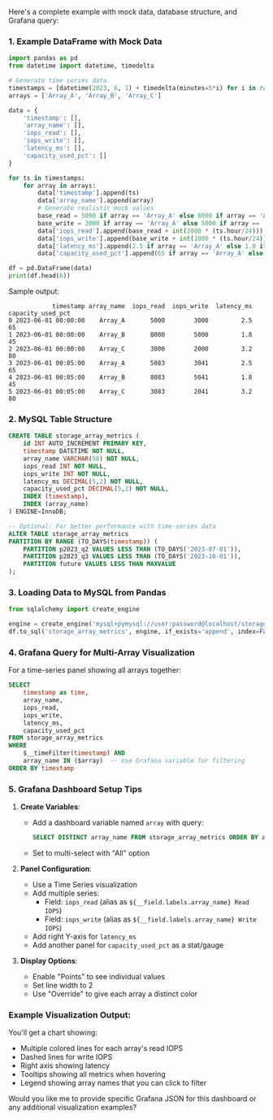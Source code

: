 Here's a complete example with mock data, database structure, and Grafana query:

### 1. Example DataFrame with Mock Data

```python
import pandas as pd
from datetime import datetime, timedelta

# Generate time series data
timestamps = [datetime(2023, 6, 1) + timedelta(minutes=5*i) for i in range(12)]
arrays = ['Array_A', 'Array_B', 'Array_C']

data = {
    'timestamp': [],
    'array_name': [],
    'iops_read': [],
    'iops_write': [],
    'latency_ms': [],
    'capacity_used_pct': []
}

for ts in timestamps:
    for array in arrays:
        data['timestamp'].append(ts)
        data['array_name'].append(array)
        # Generate realistic mock values
        base_read = 5000 if array == 'Array_A' else 8000 if array == 'Array_B' else 3000
        base_write = 3000 if array == 'Array_A' else 5000 if array == 'Array_B' else 2000
        data['iops_read'].append(base_read + int(2000 * (ts.hour/24)))
        data['iops_write'].append(base_write + int(1000 * (ts.hour/24)))
        data['latency_ms'].append(2.5 if array == 'Array_A' else 1.8 if array == 'Array_B' else 3.2)
        data['capacity_used_pct'].append(65 if array == 'Array_A' else 45 if array == 'Array_B' else 80)

df = pd.DataFrame(data)
print(df.head(6))
```

Sample output:
```
            timestamp array_name  iops_read  iops_write  latency_ms  capacity_used_pct
0 2023-06-01 00:00:00    Array_A       5000        3000         2.5                 65
1 2023-06-01 00:00:00    Array_B       8000        5000         1.8                 45
2 2023-06-01 00:00:00    Array_C       3000        2000         3.2                 80
3 2023-06-01 00:05:00    Array_A       5083        3041         2.5                 65
4 2023-06-01 00:05:00    Array_B       8083        5041         1.8                 45
5 2023-06-01 00:05:00    Array_C       3083        2041         3.2                 80
```

### 2. MySQL Table Structure

```sql
CREATE TABLE storage_array_metrics (
    id INT AUTO_INCREMENT PRIMARY KEY,
    timestamp DATETIME NOT NULL,
    array_name VARCHAR(50) NOT NULL,
    iops_read INT NOT NULL,
    iops_write INT NOT NULL,
    latency_ms DECIMAL(5,2) NOT NULL,
    capacity_used_pct DECIMAL(5,2) NOT NULL,
    INDEX (timestamp),
    INDEX (array_name)
) ENGINE=InnoDB;

-- Optional: For better performance with time-series data
ALTER TABLE storage_array_metrics 
PARTITION BY RANGE (TO_DAYS(timestamp)) (
    PARTITION p2023_q2 VALUES LESS THAN (TO_DAYS('2023-07-01')),
    PARTITION p2023_q3 VALUES LESS THAN (TO_DAYS('2023-10-01')),
    PARTITION future VALUES LESS THAN MAXVALUE
);
```

### 3. Loading Data to MySQL from Pandas

```python
from sqlalchemy import create_engine

engine = create_engine('mysql+pymysql://user:password@localhost/storage_db')
df.to_sql('storage_array_metrics', engine, if_exists='append', index=False, method='multi')
```

### 4. Grafana Query for Multi-Array Visualization

For a time-series panel showing all arrays together:

```sql
SELECT
    timestamp as time,
    array_name,
    iops_read,
    iops_write,
    latency_ms,
    capacity_used_pct
FROM storage_array_metrics
WHERE
    $__timeFilter(timestamp) AND
    array_name IN ($array)  -- Use Grafana variable for filtering
ORDER BY timestamp
```

### 5. Grafana Dashboard Setup Tips

1. **Create Variables**:
   - Add a dashboard variable named `array` with query:
     ```sql
     SELECT DISTINCT array_name FROM storage_array_metrics ORDER BY array_name
     ```
   - Set to multi-select with "All" option

2. **Panel Configuration**:
   - Use a Time Series visualization
   - Add multiple series:
     - Field: `iops_read` (alias as `${__field.labels.array_name} Read IOPS`)
     - Field: `iops_write` (alias as `${__field.labels.array_name} Write IOPS`)
   - Add right Y-axis for `latency_ms`
   - Add another panel for `capacity_used_pct` as a stat/gauge

3. **Display Options**:
   - Enable "Points" to see individual values
   - Set line width to 2
   - Use "Override" to give each array a distinct color

### Example Visualization Output:
You'll get a chart showing:
- Multiple colored lines for each array's read IOPS
- Dashed lines for write IOPS
- Right axis showing latency
- Tooltips showing all metrics when hovering
- Legend showing array names that you can click to filter

Would you like me to provide specific Grafana JSON for this dashboard or any additional visualization examples?
